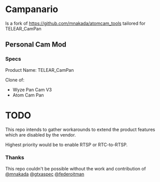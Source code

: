 # Campanario
Is a fork of https://github.com/mnakada/atomcam_tools tailored for TELEAR_CamPan

## Personal Cam Mod

### Specs
Product Name: TELEAR_CamPan

Clone of:
- Wyze Pan Cam V3
- Atom Cam Pan

# TODO
This repo intends to gather workarounds to extend the product features which are disabled by the vendor.

Highest priority would be to enable RTSP or RTC-to-RTSP.

### Thanks

This repo couldn't be possible without the work and contribution of [@mnakada](https://github.com/mnakada) [@gtxaspec](https://github.com/gtxaspec) [@federoitman](https://github.com/federoitman)
